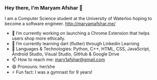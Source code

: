 ### Hey there, I'm Maryam Afshar 👋 

I am a Computer Science student at the University of Waterloo hoping to become a software engineer.
http://maryamafshar.me/

- 🔭 I’m currently working on launching a Chrome Extension that helps users shop more ethically.
- 🌱 I’m currently learning dart (flutter) through Linkedin Learning
- 💬 Languages & Technologies: Python, C++, HTML, CSS, JavaScript, Android Studio, Visual Studio, GitHub & Google Drive
- 📫 How to reach me: mary1afshar@gmail.com
- 😄 Pronouns: her/she
- ⚡ Fun fact: I was a gymnast for 9 years!
